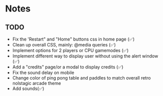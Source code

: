 # Notes

## TODO

- Fix the 'Restart" and "Home" buttons css in home page (✅) 
- Clean up overall CSS, mainly: @media queries (✅)
- Implement options for 2 players or CPU gamemodes (✅)
- Implement different way to display user without using the alert window (✅)
- Add a "credits" page/or a modal to display credits (✅)
- Fix the sound delay on mobile
- Change color of ping pong table and paddles to match overall retro nolstagic arcade theme
- Add sounds(✅)